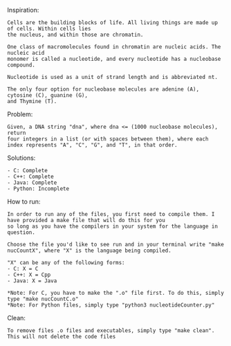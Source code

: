 Inspiration:

	Cells are the building blocks of life. All living things are made up of cells. Within cells lies
	the nucleus, and within those are chromatin.

	One class of macromolecules found in chromatin are nucleic acids. The nucleic acid
	monomer is called a nucleotide, and every nucleotide has a nucleobase compound.

	Nucleotide is used as a unit of strand length and is abbreviated nt.

	The only four option for nucleobase molecules are adenine (A), cytosine (C), guanine (G),
	and Thymine (T).

Problem: 

	Given, a DNA string "dna", where dna <= (1000 nucleobase molecules), return
	four integers in a list (or with spaces between them), where each index represents "A", "C", "G", and "T", in that order.

Solutions:

	- C: Complete
	- C++: Complete
	- Java: Complete
	- Python: Incomplete

How to run:

	In order to run any of the files, you first need to compile them. I have provided a make file that will do this for you 
	so long as you have the compilers in your system for the language in question. 

	Choose the file you'd like to see run and in your terminal write "make nucCountX", where "X" is the language being compiled.

	"X" can be any of the following forms:
	- C: X = C
	- C++: X = Cpp
	- Java: X = Java

	*Note: For C, you have to make the ".o" file first. To do this, simply type "make nucCountC.o"
	*Note: For Python files, simply type "python3 nucleotideCounter.py"

Clean:

	To remove files .o files and executables, simply type "make clean". This will not delete the code files